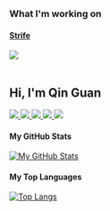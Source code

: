 <br/>
<br/>

### What I'm working on

#### [Strife](https://dev.azure.com/StrifeTechnologies/Strife)


<a href="https://github.com/sst-inc/openhouse2020">
  <img align="center" src="https://github-readme-stats.vercel.app/api/pin/?username=sst-inc&repo=openhouse2020" />
</a>

<br/>
<br/>

## Hi, I'm Qin Guan

<p>
  <a href="https://qinguan.vercel.app">
    <img src="https://img.shields.io/badge/site-qinguan.vercel.app-blue?style=for-the-badge"/>
  </a>
  <a href="https://www.linkedin.com/in/qin-guan/">
    <img src="https://img.shields.io/badge/linkedin-qin--guan-blue?style=for-the-badge"/>
  </a>
  <a href="mailto:qin-guan@outlook.com">
    <img src="https://img.shields.io/badge/email-qin--guan@outlook.com-blueviolet?style=for-the-badge"/>
  </a>
  <a href="https://gitlab.com/qinguan2004">
    <img src="https://img.shields.io/badge/gitlab-qinguan2004-orange?style=for-the-badge"/>
  </a>
  <a href="https://outsideapp.co">
    <img src="https://img.shields.io/badge/work-outside technologies-00bfa5?style=for-the-badge"/>
  </a>
</p>

#### My GitHub Stats

[![My GitHub Stats](https://github-readme-stats.vercel.app/api?username=qin-guan&count_private=true&show_icons=true)](https://github.com/anuraghazra/github-readme-stats)

#### My Top Languages 

[![Top Langs](https://github-readme-stats.vercel.app/api/top-langs/?username=qin-guan)](https://github.com/anuraghazra/github-readme-stats)
